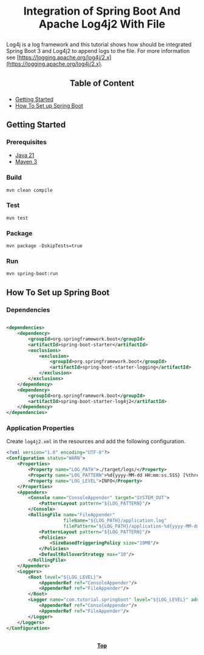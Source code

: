 # <p align="center">Integration of Spring Boot And Apache Log4j2 With File</p>

<p align="justify">

Log4j is a log framework and this tutorial shows how should be integrated Spring Boot 3 and Log4j2 to append logs to the
file. For more information see [https://logging.apache.org/log4j/2.x](https://logging.apache.org/log4j/2.x).

</p>

## <p align="center"> Table of Content </p>

* [Getting Started](#getting-started)
* [How To Set up Spring Boot](#how-to-set-up-spring-boot)

## Getting Started

### Prerequisites

* [Java 21](https://www.oracle.com/java/technologies/downloads)
* [Maven 3](https://maven.apache.org/index.html)


### Build

```shell
mvn clean compile
```

### Test

```shell
mvn test
```

### Package

```shell
mvn package -DskipTests=true
```


### Run

```shell
mvn spring-boot:run
```

## How To Set up Spring Boot

### Dependencies

```xml

<dependencies>
    <dependency>
        <groupId>org.springframework.boot</groupId>
        <artifactId>spring-boot-starter</artifactId>
        <exclusions>
            <exclusion>
                <groupId>org.springframework.boot</groupId>
                <artifactId>spring-boot-starter-logging</artifactId>
            </exclusion>
        </exclusions>
    </dependency>
    <dependency>
        <groupId>org.springframework.boot</groupId>
        <artifactId>spring-boot-starter-log4j2</artifactId>
    </dependency>
</dependencies>
```

### Application Properties

Create `log4j2.xml` in the resources and add the following configuration.

```xml
<?xml version="1.0" encoding="UTF-8"?>
<Configuration status="WARN">
    <Properties>
        <Property name="LOG_PATH">./target/logs/</Property>
        <Property name="LOG_PATTERN">%d{yyyy-MM-dd HH:mm:ss.SSS} [%thread] %-5level %logger{36} - %msg%n</Property>
        <Property name="LOG_LEVEL">INFO</Property>
    </Properties>
    <Appenders>
        <Console name="ConsoleAppender" target="SYSTEM_OUT">
            <PatternLayout pattern="${LOG_PATTERN}"/>
        </Console>
        <RollingFile name="FileAppender"
                     fileName="${LOG_PATH}/application.log"
                     filePattern="${LOG_PATH}/application-%d{yyyy-MM-dd}.log.gz">
            <PatternLayout pattern="${LOG_PATTERN}"/>
            <Policies>
                <SizeBasedTriggeringPolicy size="10MB"/>
            </Policies>
            <DefaultRolloverStrategy max="10"/>
        </RollingFile>
    </Appenders>
    <Loggers>
        <Root level="${LOG_LEVEL}">
            <AppenderRef ref="ConsoleAppender"/>
            <AppenderRef ref="FileAppender"/>
        </Root>
        <Logger name="com.tutorial.springboot" level="${LOG_LEVEL}" additivity="false">
            <AppenderRef ref="ConsoleAppender"/>
            <AppenderRef ref="FileAppender"/>
        </Logger>
    </Loggers>
</Configuration>
```

##

**<p align="center"> [Top](#integration-of-spring-boot-and-apache-log4j2-with-file) </p>**
